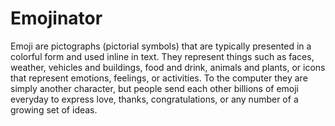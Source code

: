 # Emojinator
Emoji are pictographs (pictorial symbols) that are typically presented in a colorful form and used inline in text. They represent things such as faces, weather, vehicles and buildings, food and drink, animals and plants, or icons that represent emotions, feelings, or activities.  To the computer they are simply another character, but people send each other billions of emoji everyday to express love, thanks, congratulations, or any number of a growing set of ideas.
